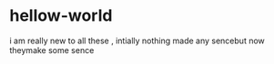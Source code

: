# hellow-world

i am really new to all these , intially nothing made any sencebut now theymake some sence
